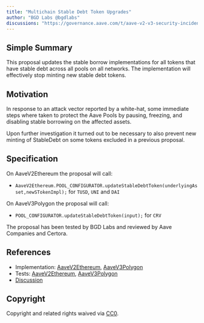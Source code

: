 ```yaml
---
title: "Multichain Stable Debt Token Upgrades"
author: "BGD Labs @bgdlabs"
discussions: "https://governance.aave.com/t/aave-v2-v3-security-incident-04-11-2023/15335/26"
---
```


## Simple Summary

This proposal updates the stable borrow implementations for all tokens that have stable debt across all pools on all networks.
The implementation will effectively stop minting new stable debt tokens.

## Motivation

In response to an attack vector reported by a white-hat, some immediate steps where taken to protect the Aave Pools by pausing, freezing, and disabling stable borrowing on the affected assets.

Upon further investigation it turned out to be necessary to also prevent new minting of StableDebt on some tokens excluded in a previous proposal.

## Specification

On AaveV2Ethereum the proposal will call:

- `AaveV2Ethereum.POOL_CONFIGURATOR.updateStableDebtToken(underlyingAsset,newSTokenImpl);` for `TUSD`, `UNI` and `DAI`

On AaveV3Polygon the proposal will call:

- `POOL_CONFIGURATOR.updateStableDebtToken(input);` for `CRV`

The proposal has been tested by BGD Labs and reviewed by Aave Companies and Certora.

## References

- Implementation: [AaveV2Ethereum](https://github.com/bgd-labs/aave-proposals-v3/blob/main/src/20231107_Multi_MultichainStableDebtTokenUpgrades/AaveV2Ethereum_MultichainStableDebtTokenUpgrades_20231107.sol), [AaveV3Polygon](https://github.com/bgd-labs/aave-proposals-v3/blob/main/src/20231107_Multi_MultichainStableDebtTokenUpgrades/AaveV3Polygon_MultichainStableDebtTokenUpgrades_20231107.sol)
- Tests: [AaveV2Ethereum](https://github.com/bgd-labs/aave-proposals-v3/blob/main/src/20231107_Multi_MultichainStableDebtTokenUpgrades/AaveV2Ethereum_MultichainStableDebtTokenUpgrades_20231107.t.sol), [AaveV3Polygon](https://github.com/bgd-labs/aave-proposals-v3/blob/main/src/20231107_Multi_MultichainStableDebtTokenUpgrades/AaveV3Polygon_MultichainStableDebtTokenUpgrades_20231107.t.sol)
- [Discussion](https://governance.aave.com/t/aave-v2-v3-security-incident-04-11-2023/15335/26)

## Copyright

Copyright and related rights waived via [CC0](https://creativecommons.org/publicdomain/zero/1.0/).
